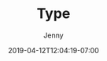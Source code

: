 ---
title: "Type"
date: 2019-04-12T12:04:19-07:00
draft: false
author: "Jenny"
tags: [""]
weight: 4
---